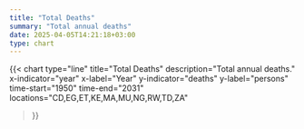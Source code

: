 ```yaml
---
title: "Total Deaths"
summary: "Total annual deaths"
date: 2025-04-05T14:21:18+03:00
type: chart
---
```


{{< chart
    type="line"
    title="Total Deaths"
    description="Total annual deaths."
    x-indicator="year"
    x-label="Year"
    y-indicator="deaths"
    y-label="persons"
    time-start="1950"
    time-end="2031"
    locations="CD,EG,ET,KE,MA,MU,NG,RW,TD,ZA"
>}}
